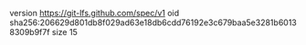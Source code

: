 version https://git-lfs.github.com/spec/v1
oid sha256:206629d801db8f029ad63e18db6cdd76192e3c679baa5e3281b60138309b9f7f
size 15
